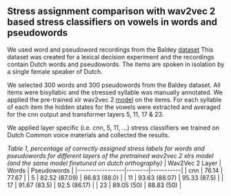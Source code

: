 ## Stress assignment comparison with wav2vec 2 based stress classifiers on vowels in words and pseudowords

We used word and pseudoword recordings from the Baldey [dataset](https://www.mpi.nl/publications/item1950056/baldey-database-auditory-lexical-decisions)
This dataset was created for a lexical decision experiment and the recordings contain Dutch words and pseudowords.
The items are spoken in isolation by a single female speaker of Dutch. 

We selected 300 words and 300 pseudowords from the Baldey dataset. All items were bisyllabic and the stressed syllable was manually annotated.
We applied the pre-trained xlr wav2vec 2 [model](https://huggingface.co/facebook/wav2vec2-xls-r-300m) on the items.
For each syllable of each item the hidden states for the vowels were extracted and averaged for the cnn output and transformer layers 5, 11, 17 & 23.

We applied layer specific (i.e. cnn, 5, 11, ...) stress classifiers we trained on Dutch Common voice materials and collected the results.

_Table 1, percentage of correctly assigned stress labels for words and pseudowords for different layers of the pretrained wav2vec 2 xlrs model (and the same model finetuned on dutch orthography)_
| Wav2Vec 2 Layer | Words  | Pseudowords |
|-----------------|--------|-----------|
| cnn             | 76.14  | 77.67     |
| 5               | 82.52 (87.09) | 86.83 (88.0)     |
| 11              | 93.63 (88.07) | 95.33 (87.5)    |
| 17              | 91.67 (83.5) | 92.5 (86.17)     |
| 23              | 89.05 (50) | 88.83 (50)    |
